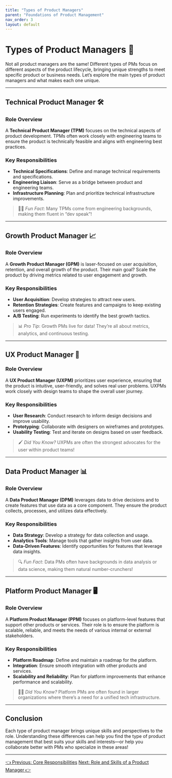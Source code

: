 ```yaml
---
title: "Types of Product Managers"
parent: "Foundations of Product Management"
nav_order: 3
layout: default
---
```


# Types of Product Managers 🌟

Not all product managers are the same! Different types of PMs focus on different aspects of the product lifecycle, bringing unique strengths to meet specific product or business needs. Let’s explore the main types of product managers and what makes each one unique.

---

## Technical Product Manager 🛠️

### Role Overview

A **Technical Product Manager (TPM)** focuses on the technical aspects of product development. TPMs often work closely with engineering teams to ensure the product is technically feasible and aligns with engineering best practices.

### Key Responsibilities

- **Technical Specifications**: Define and manage technical requirements and specifications.
- **Engineering Liaison**: Serve as a bridge between product and engineering teams.
- **Infrastructure Planning**: Plan and prioritize technical infrastructure improvements.

> 🧑‍💻 *Fun Fact*: Many TPMs come from engineering backgrounds, making them fluent in “dev speak”!

---

## Growth Product Manager 📈

### Role Overview

A **Growth Product Manager (GPM)** is laser-focused on user acquisition, retention, and overall growth of the product. Their main goal? Scale the product by driving metrics related to user engagement and growth.

### Key Responsibilities

- **User Acquisition**: Develop strategies to attract new users.
- **Retention Strategies**: Create features and campaigns to keep existing users engaged.
- **A/B Testing**: Run experiments to identify the best growth tactics.

> 📊 *Pro Tip*: Growth PMs live for data! They’re all about metrics, analytics, and continuous testing.

---

## UX Product Manager 🎨

### Role Overview

A **UX Product Manager (UXPM)** prioritizes user experience, ensuring that the product is intuitive, user-friendly, and solves real user problems. UXPMs work closely with design teams to shape the overall user journey.

### Key Responsibilities

- **User Research**: Conduct research to inform design decisions and improve usability.
- **Prototyping**: Collaborate with designers on wireframes and prototypes.
- **Usability Testing**: Test and iterate on designs based on user feedback.

> 🖌️ *Did You Know?* UXPMs are often the strongest advocates for the user within product teams!

---

## Data Product Manager 📊

### Role Overview

A **Data Product Manager (DPM)** leverages data to drive decisions and to create features that use data as a core component. They ensure the product collects, processes, and utilizes data effectively.

### Key Responsibilities

- **Data Strategy**: Develop a strategy for data collection and usage.
- **Analytics Tools**: Manage tools that gather insights from user data.
- **Data-Driven Features**: Identify opportunities for features that leverage data insights.

> 🔍 *Fun Fact*: Data PMs often have backgrounds in data analysis or data science, making them natural number-crunchers!

---

## Platform Product Manager 🖥️

### Role Overview

A **Platform Product Manager (PPM)** focuses on platform-level features that support other products or services. Their role is to ensure the platform is scalable, reliable, and meets the needs of various internal or external stakeholders.

### Key Responsibilities

- **Platform Roadmap**: Define and maintain a roadmap for the platform.
- **Integration**: Ensure smooth integration with other products and services.
- **Scalability and Reliability**: Plan for platform improvements that enhance performance and scalability.

> 🧑‍🔧 *Did You Know?* Platform PMs are often found in larger organizations where there’s a need for a unified tech infrastructure.

---

## Conclusion

Each type of product manager brings unique skills and perspectives to the role. Understanding these differences can help you find the type of product management that best suits your skills and interests—or help you collaborate better with PMs who specialize in these areas!

---

<div class="nav-buttons">
    <a href="../1-foundations-of-product-management/core-responsibilities" class="btn btn-secondary">👈 Previous: Core Responsibilities</a>
    <a href="../1-foundations-of-product-management/role-and-skills-of-a-product-manager" class="btn btn-primary">Next: Role and Skills of a Product Manager 👉</a>
</div>